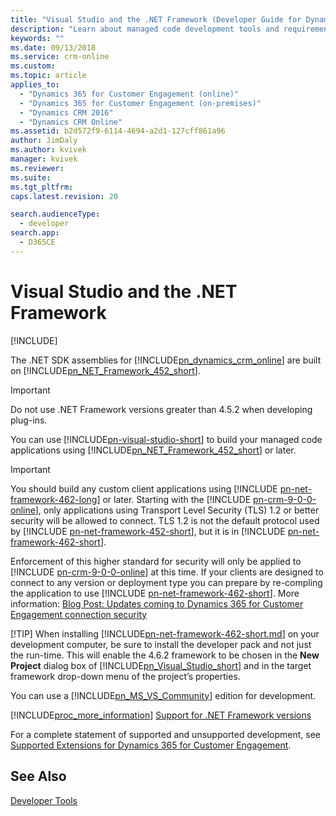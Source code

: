 ```yaml
---
title: "Visual Studio and the .NET Framework (Developer Guide for Dynamics 365 for Customer Engagement)| MicrosoftDocs"
description: "Learn about managed code development tools and requirements."
keywords: ""
ms.date: 09/13/2018
ms.service: crm-online
ms.custom: 
ms.topic: article
applies_to: 
  - "Dynamics 365 for Customer Engagement (online)"
  - "Dynamics 365 for Customer Engagement (on-premises)"
  - "Dynamics CRM 2016"
  - "Dynamics CRM Online"
ms.assetid: b2d572f9-6114-4694-a2d1-127cff861a96
author: JimDaly
ms.author: kvivek
manager: kvivek
ms.reviewer: 
ms.suite: 
ms.tgt_pltfrm: 
caps.latest.revision: 20

search.audienceType: 
  - developer
search.app: 
  - D365CE
---
```


# Visual Studio and the .NET Framework

[!INCLUDE[](../includes/cc_applies_to_update_9_0_0.md)]

The .NET SDK assemblies for [!INCLUDE[pn_dynamics_crm_online](../includes/pn-dynamics-crm-online.md)] are built on [!INCLUDE[pn_NET_Framework_452_short](../includes/pn-net-framework-452-short.md)]. 

> [!IMPORTANT]
> Do not use .NET Framework versions greater than 4.5.2 when developing plug-ins.

You can use [!INCLUDE[pn-visual-studio-short](../includes/pn-visual-studio-short.md)] to build your managed code applications using [!INCLUDE[pn_NET_Framework_452_short](../includes/pn-net-framework-452-short.md)] or later. 

> [!IMPORTANT]
> You should build any custom client applications using [!INCLUDE [pn-net-framework-462-long](../includes/pn-net-framework-462-long.md)] or later.
> Starting with the [!INCLUDE [pn-crm-9-0-0-online](../includes/pn-crm-9-0-0-online.md)], only applications using Transport Level Security (TLS) 1.2 or better security will be allowed to connect. TLS 1.2 is not the default protocol used by [!INCLUDE [pn-net-framework-452-short](../includes/pn-net-framework-452-short.md)], but it is in  [!INCLUDE [pn-net-framework-462-short](../includes/pn-net-framework-462-short.md)].
> 
> Enforcement of this higher standard for security will only be applied to [!INCLUDE [pn-crm-9-0-0-online](../includes/pn-crm-9-0-0-online.md)] at this time. If your clients are designed to connect to any version or deployment type you can prepare by re-compling the application to use [!INCLUDE [pn-net-framework-462-short](../includes/pn-net-framework-462-short.md)].
> More information: [Blog Post: Updates coming to Dynamics 365 for Customer Engagement connection security](https://blogs.msdn.microsoft.com/crm/2017/09/28/updates-coming-to-dynamics-365-customer-engagement-connection-security/)
> 
> [!TIP]
> When installing [!INCLUDE[pn-net-framework-462-short.md](../includes/pn-net-framework-462-short.md)] on your development computer, be sure to install the developer pack and not just the run-time. This will enable the 4.6.2 framework to be chosen in the **New Project** dialog box of [!INCLUDE[pn_Visual_Studio_short](../includes/pn-visual-studio-short.md)] and in the target framework drop-down menu of the project’s properties.  

You can use a [!INCLUDE[pn_MS_VS_Community](../includes/pn-vs-community.md)] edition for development. 

[!INCLUDE[proc_more_information](../includes/proc-more-information.md)] [Support for .NET Framework versions](../developer/supported-extensions.md#SupportNET)


For a complete statement of supported and unsupported development, see [Supported Extensions for Dynamics 365 for Customer Engagement](../developer/supported-extensions.md).

## See Also

 [Developer Tools](../developer/developer-tools.md)
